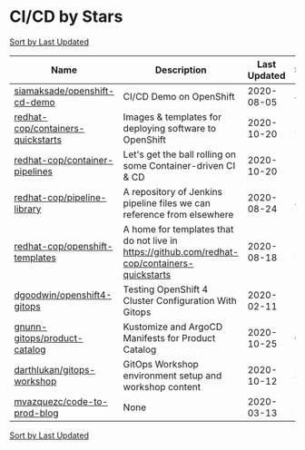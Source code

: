 # CI/CD by Stars

[Sort by Last Updated](CI_CD.Last%20Updated.md)

Name | Description | Last Updated | Stars 
--- | --- | --- | --- 
[siamaksade/openshift-cd-demo](https://github.com/siamaksade/openshift-cd-demo) | CI/CD Demo on OpenShift | 2020-08-05 | 459 
[redhat-cop/containers-quickstarts](https://github.com/redhat-cop/containers-quickstarts) | Images & templates for deploying software to OpenShift | 2020-10-20 | 203 
[redhat-cop/container-pipelines](https://github.com/redhat-cop/container-pipelines) | Let's get the ball rolling on some Container-driven CI & CD | 2020-10-20 | 120 
[redhat-cop/pipeline-library](https://github.com/redhat-cop/pipeline-library) | A repository of Jenkins pipeline files we can reference from elsewhere | 2020-08-24 | 43 
[redhat-cop/openshift-templates](https://github.com/redhat-cop/openshift-templates) | A home for templates that do not live in https://github.com/redhat-cop/containers-quickstarts | 2020-08-18 | 24 
[dgoodwin/openshift4-gitops](https://github.com/dgoodwin/openshift4-gitops) | Testing OpenShift 4 Cluster Configuration With Gitops | 2020-02-11 | 15 
[gnunn-gitops/product-catalog](https://github.com/gnunn-gitops/product-catalog) | Kustomize and ArgoCD Manifests for Product Catalog | 2020-10-25 | 6 
[darthlukan/gitops-workshop](https://github.com/darthlukan/gitops-workshop) | GitOps Workshop environment setup and workshop content | 2020-10-12 | 3 
[mvazquezc/code-to-prod-blog](https://github.com/mvazquezc/code-to-prod-blog) | None | 2020-03-13 | 2 

[Sort by Last Updated](CI_CD.Last%20Updated.md)